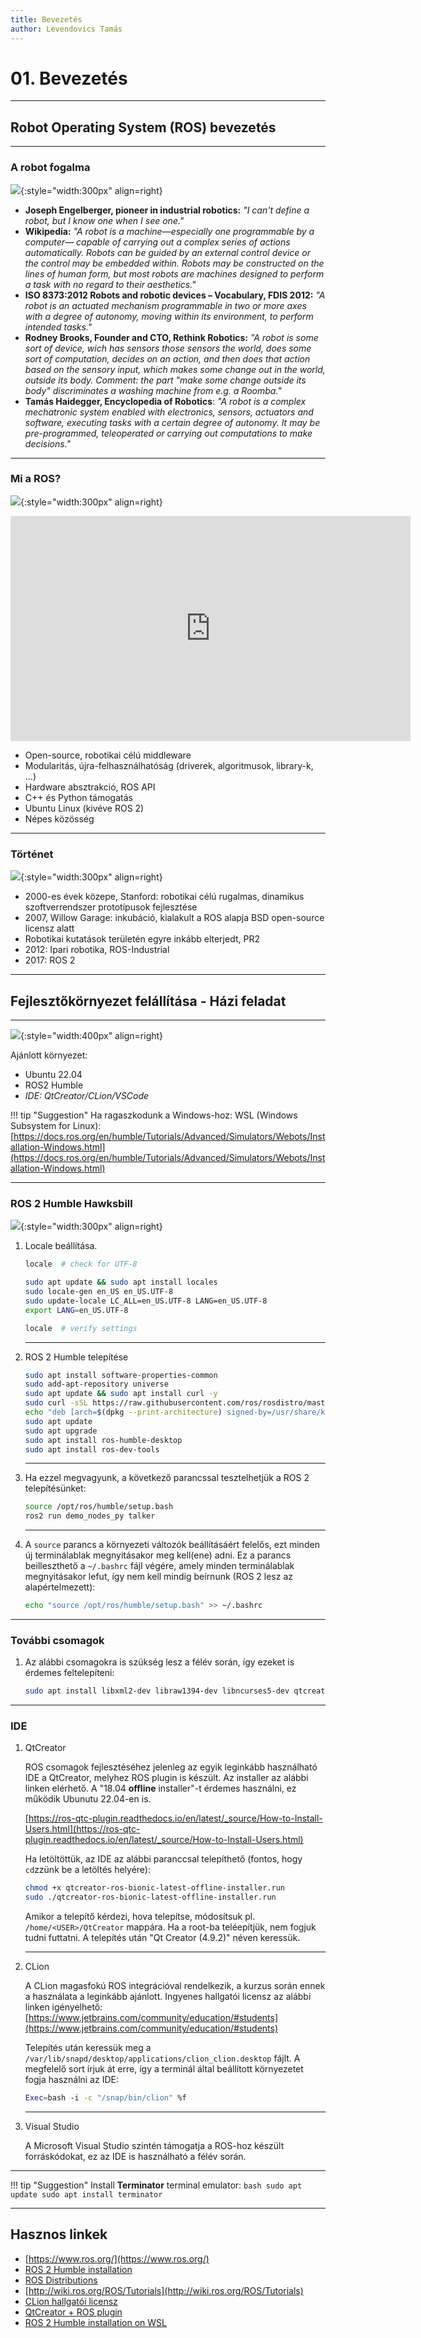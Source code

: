 ```yaml
---
title: Bevezetés
author: Levendovics Tamás
---
```


# 01. Bevezetés

---

## Robot Operating System (ROS) bevezetés

---

### A robot fogalma

![](img/what_is_a_robot_1.png){:style="width:300px" align=right}

- **Joseph Engelberger, pioneer in industrial robotics:** *"I can't define a robot, but I know one when I see one."*
- **Wikipedia:** *"A robot is a machine—especially one programmable by a computer— capable of carrying out a complex series of actions automatically. Robots can be guided by an external control device or the control may be embedded within. Robots may be constructed on the lines of human form, but most robots are machines designed to perform a task with no regard to their aesthetics."*
- **ISO 8373:2012 Robots and robotic devices – Vocabulary, FDIS 2012:** *"A robot is an actuated mechanism programmable in two or more axes with a degree of autonomy, moving within its environment, to perform intended tasks."*
- **Rodney Brooks, Founder and CTO, Rethink Robotics:** *"A robot is some sort of device, wich has sensors those sensors the world, does some sort of computation, decides on an action, and then does that action based on the sensory input, which makes some change out in the world, outside its body. Comment: the part "make some change outside its body" discriminates a washing machine from e.g. a Roomba."*
- **Tamás Haidegger, Encyclopedia of Robotics**: *"A robot is a complex mechatronic system enabled with electronics, sensors, actuators and software, executing tasks with a certain degree of autonomy. It may be pre-programmed, teleoperated or carrying out computations to make decisions."*

---

### Mi a ROS?

![](https://moveit.ros.org/assets/images/logo/ROS_logo.png){:style="width:300px" align=right}

<iframe title="vimeo-player" src="https://player.vimeo.com/video/639236696?h=740f412ce5" width="640" height="360" frameborder="0"    allowfullscreen></iframe>


- Open-source, robotikai célú middleware
- Modularitás, újra-felhasználhatóság (driverek, algoritmusok, library-k, ...)
- Hardware absztrakció, ROS API
- C++ és Python támogatás
- Ubuntu Linux (kivéve ROS 2)
- Népes közösség


---


### Történet

![](https://www.freshconsulting.com/wp-content/uploads/2022/06/path-planning-1024x693.jpg){:style="width:300px" align=right}

- 2000-es évek közepe, Stanford: robotikai célú rugalmas, dinamikus szoftverrendszer prototípusok fejlesztése
- 2007, Willow Garage: inkubáció, kialakult a ROS alapja BSD open-source licensz alatt
- Robotikai kutatások területén egyre inkább elterjedt, PR2
- 2012: Ipari robotika, ROS-Industrial
- 2017: ROS 2



---

## Fejlesztőkörnyezet felállítása - Házi feladat

---

![](https://brandslogos.com/wp-content/uploads/thumbs/ubuntu-logo-vector.svg){:style="width:400px" align=right}

Ajánlott környezet:
    
- Ubuntu 22.04
- ROS2 Humble
- *IDE: QtCreator/CLion/VSCode*

!!! tip "Suggestion"
    Ha ragaszkodunk a Windows-hoz: WSL (Windows Subsystem for Linux): [https://docs.ros.org/en/humble/Tutorials/Advanced/Simulators/Webots/Installation-Windows.html](https://docs.ros.org/en/humble/Tutorials/Advanced/Simulators/Webots/Installation-Windows.html)



---


### ROS 2 Humble Hawksbill

![](https://www.therobotreport.com/wp-content/uploads/2022/05/ros-humble-hawksbill-featured.jpg){:style="width:300px" align=right}


1. Locale beállítása.

    ```bash
    locale  # check for UTF-8
    
    sudo apt update && sudo apt install locales
    sudo locale-gen en_US en_US.UTF-8
    sudo update-locale LC_ALL=en_US.UTF-8 LANG=en_US.UTF-8
    export LANG=en_US.UTF-8
    
    locale  # verify settings
    ```
   
    ---

2. ROS 2 Humble telepítése


    ```bash
    sudo apt install software-properties-common
    sudo add-apt-repository universe
    sudo apt update && sudo apt install curl -y
    sudo curl -sSL https://raw.githubusercontent.com/ros/rosdistro/master/ros.key -o /usr/share/keyrings/ros-archive-keyring.gpg
    echo "deb [arch=$(dpkg --print-architecture) signed-by=/usr/share/keyrings/ros-archive-keyring.gpg] http://packages.ros.org/ros2/ubuntu $(. /etc/os-release && echo $UBUNTU_CODENAME) main" | sudo tee /etc/apt/sources.list.d/ros2.list > /dev/null
    sudo apt update
    sudo apt upgrade
    sudo apt install ros-humble-desktop
    sudo apt install ros-dev-tools
    ```

    ---

3. Ha ezzel megvagyunk, a következő parancssal tesztelhetjük a ROS 2 telepítésünket:


    ```bash
    source /opt/ros/humble/setup.bash
    ros2 run demo_nodes_py talker
    ```

    ---
    
4. A `source` parancs a környezeti változók beállításáért felelős, ezt minden új terminálablak megnyitásakor meg kell(ene) adni. Ez a parancs beilleszthető a `~/.bashrc` fájl végére, amely minden terminálablak megnyitásakor lefut, így nem kell mindig beírnunk (ROS 2 lesz az alapértelmezett):


    ```bash
    echo "source /opt/ros/humble/setup.bash" >> ~/.bashrc
    ```
    
---

### További csomagok


1. Az alábbi csomagokra is szükség lesz a félév során, így ezeket is érdemes feltelepíteni:


    ```bash
    sudo apt install libxml2-dev libraw1394-dev libncurses5-dev qtcreator swig sox espeak cmake-curses-gui cmake-qt-gui git subversion gfortran libcppunit-dev libqt5xmlpatterns5-dev python3-osrf-pycommon libasound2-dev libgl1-mesa-dev xorg-dev python3-vcstool python3-colcon-common-extensions python3-pykdl libxml2-dev libraw1394-dev libncurses5-dev qtcreator swig sox espeak cmake-curses-gui cmake-qt-gui git subversion gfortran libcppunit-dev libqt5xmlpatterns5-dev libbluetooth-dev ros-humble-joint-state-publisher* ros-humble-xacro gfortran-9
    ```

---


### IDE


1. QtCreator

    ROS csomagok fejlesztéséhez jelenleg az egyik leginkább használható IDE a QtCreator, melyhez ROS plugin is készült. Az installer az alábbi linken elérhető. A "18.04 **offline** installer"-t érdemes használni, ez működik Ubunutu 22.04-en is.

    [https://ros-qtc-plugin.readthedocs.io/en/latest/_source/How-to-Install-Users.html](https://ros-qtc-plugin.readthedocs.io/en/latest/_source/How-to-Install-Users.html)

    Ha letöltöttük, az IDE az alábbi paranccsal telepíthető (fontos, hogy `cd`zzünk be a letöltés helyére):


    ```bash
    chmod +x qtcreator-ros-bionic-latest-offline-installer.run
    sudo ./qtcreator-ros-bionic-latest-offline-installer.run
    ```

    Amikor a telepítő kérdezi, hova telepítse, módosítsuk pl. `/home/<USER>/QtCreator` mappára. Ha a root-ba teléepítjük, nem fogjuk tudni futtatni. A telepítés után "Qt Creator (4.9.2)" néven keressük.
   
    ---

2. CLion

    A CLion magasfokú ROS integrációval rendelkezik, a kurzus során ennek a használata a leginkább ajánlott. Ingyenes hallgatói licensz az alábbi linken igényelhető: [https://www.jetbrains.com/community/education/#students](https://www.jetbrains.com/community/education/#students)

    Telepítés után keressük meg a `/var/lib/snapd/desktop/applications/clion_clion.desktop` fájlt. A megfelelő sort írjuk át erre, így a terminál által beállított környezetet fogja használni az IDE:

    ```bash
    Exec=bash -i -c "/snap/bin/clion" %f
    ```

    ---

3. Visual Studio
    
    A Microsoft Visual Studio szintén támogatja a ROS-hoz készült forráskódokat, ez az IDE is használható a félév során.
    
    
---

!!! tip "Suggestion"
    Install **Terminator** terminal emulator:
    ```bash
    sudo apt update
    sudo apt install terminator
    ```


---

## Hasznos linkek

- [https://www.ros.org/](https://www.ros.org/)
- [ROS 2 Humble installation](https://docs.ros.org/en/humble/Installation.html)
- [ROS Distributions](http://wiki.ros.org/Distributions)
- [http://wiki.ros.org/ROS/Tutorials](http://wiki.ros.org/ROS/Tutorials)
- [CLion hallgatói licensz](https://www.jetbrains.com/community/education/#students)
- [QtCreator + ROS plugin](https://ros-qtc-plugin.readthedocs.io/en/latest/_source/How-to-Install-Users.html)
- [ROS 2 Humble installation on WSL](https://docs.ros.org/en/humble/Tutorials/Advanced/Simulators/Webots/Installation-Windows.html)






















